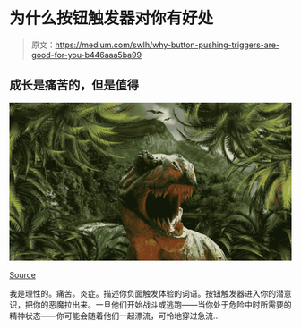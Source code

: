 # 为什么按钮触发器对你有好处

> 原文：<https://medium.com/swlh/why-button-pushing-triggers-are-good-for-you-b446aaa5ba99>

## 成长是痛苦的，但是值得

![](img/cde3ebf3cdc9fd44a2f98aa0780c17a4.png)

[Source](https://pixabay.com/illustrations/tyrannosaurus-rex-dinosaur-reptile-284554/)

我是理性的。痛苦。炎症。描述你负面触发体验的词语。按钮触发器进入你的潜意识，把你的恶魔拉出来。一旦他们开始战斗或逃跑——当你处于危险中时所需要的精神状态——你可能会随着他们一起漂流，可怜地穿过急流…